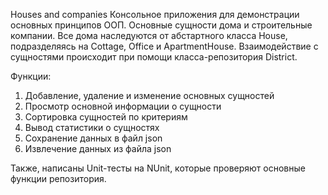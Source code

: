 Houses and companies
Консольное приложения для демонстрации основных принципов ООП. Основные сущности дома и строительные компании. Все дома наследуются от абстартного класса House, подразделяясь на Cottage, Office и ApartmentHouse. Взаимодействие с сущностями происходит при помощи класса-репозитория District.

Функции:
1. Добавление, удаление и изменение основных сущностей
2. Просмотр основной информации о сущности
3. Сортировка сущностей по критериям
4. Вывод статистики о сущностях
5. Сохранение данных в файл json
6. Извлечение данных из файла json

Также, написаны Unit-тесты на NUnit, которые проверяют основные функции репозитория.
